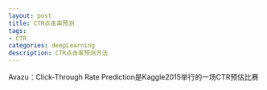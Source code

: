 ```yaml
---
layout: post
title: CTR点击率预测
tags:
- CTR
categories: deepLearning
description: CTR点击率预测方法
---
```


Avazu：Click-Through Rate Prediction是Kaggle2015举行的一场CTR预估比赛